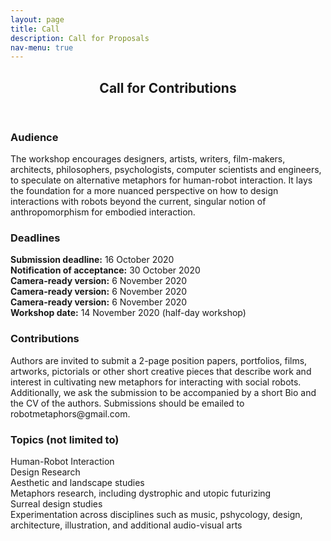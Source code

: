 ```yaml
---
layout: page
title: Call
description: Call for Proposals
nav-menu: true
---
```


<!-- Main -->
<div id="main" class="alt">

<!-- One -->
<section id="one">
	<div class="inner">
		<header class="major">
			<h1>Call for Contributions</h1>
		</header>

<!-- Content -->
<div class="row">
	<div class="6u 12u$(small)">
		<h3>Audience</h3>
		<p>The workshop encourages designers, artists, writers, film-makers, architects, philosophers, psychologists, computer scientists and engineers, to speculate on alternative metaphors for human-robot interaction. It lays the foundation for a more nuanced perspective on how to design interactions with robots beyond the current, singular notion of anthropomorphism for embodied interaction.</p>
	</div>
	<div class="6u 12u$(small)">
		<h3> Deadlines</h3>
		<p><b>Submission deadline:</b> 16 October 2020<br>
		<b>Notification of acceptance:</b> 30 October 2020<br>
		<b> Camera-ready version:</b> 6 November 2020<br>
		<b> Camera-ready version:</b> 6 November 2020<br>
		<b> Camera-ready version:</b> 6 November 2020<br>
		<b>Workshop date:</b> 14 November 2020 (half-day workshop)<br></p>
	</div>
	<div class="6u 12u$(small)">
		<h3>Contributions</h3>
		<p>Authors are invited to submit a 2-page position papers, portfolios, films, artworks, pictorials or other short creative pieces that describe work and interest in cultivating new metaphors for interacting with social robots. Additionally, we ask the submission to be accompanied by a short Bio and the CV of the authors. Submissions should be emailed to robotmetaphors@gmail.com. </p>
	</div>
	<div class="6u$ 12u$(small)">
		<h3>Topics (not limited to)</h3>
		<p>Human-Robot Interaction<br>
		Design Research<br>
		Aesthetic and landscape studies<br>
		Metaphors research, including dystrophic and utopic futurizing <br>
		Surreal design studies<br>
		Experimentation across disciplines such as music, pshycology, design, architecture, illustration, and additional audio-visual arts</p>

	
	
